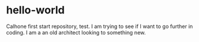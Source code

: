 # hello-world
Calhone first start repository, test.
I am trying to see if I want to go further in coding.
I am a an old architect looking to something new.
